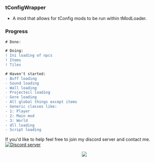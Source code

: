 ### tConfigWrapper
- A mod that allows for tConfig mods to be run within tModLoader.

### Progress
```diff
# Done:

# Doing:
! Ini loading of npcs
! Items
! Tiles

# Haven't started:
- Buff loading
- Sound loading
- Wall loading
- Projecteil loading
- Gore loading
- All global things except items
- Generic classes like: 
- 1: Player 
- 2: Main mod 
- 3: World
- dll loading
- Script loading
```
If you'd like to help feel free to join my discord server and contact me.
<br />
<a href="https://discord.gg/EB6yPZj"><img src="https://img.shields.io/discord/684607111555973232?color=7289da&logo=discord&logoColor=white" alt="Discord server" /></a>
<p align="center" >
	<img src="http://i.imgur.com/kdcROYP.png"/>
</p>
